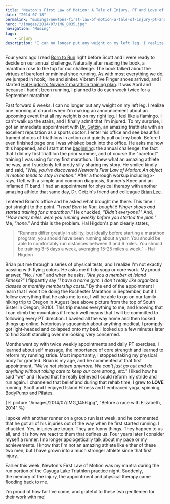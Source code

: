 ```yaml
---
title: "Newton's First Law of Motion: A Tale of Injury, PT and Love of Running"
date: "2014-07-18"
permalink: "musings/newtons-first-law-of-motion-a-tale-of-injury-pt-and-love-of-running/"
hero: "/images/2014/07/IMG_0035.jpg"
navigation: "Musing"
tags:
    - injury
description: "I can no longer put any weight on my left leg. I realize one morning at church when I'm making an announcement about an upcoming event that all my weight is on my right leg."
---
```


Four years ago I read [Born to Run](http://www.amazon.com/gp/product/B0028MBKVG/ref=as_li_tl?ie=UTF8&camp=1789&creative=390957&creativeASIN=B0028MBKVG&linkCode=as2&tag=lunchtaker-20&linkId=LWURLEPMK5XVTURP "Born to Run") right before Scott and I were ready to decide on our annual challenge. Naturally after reading the book, a marathon rose to the top for our challenge. The book talked about the virtues of barefoot or minimal shoe running. As with most everything we do, we jumped in hook, line and sinker. Vibram Five Finger shoes arrived, and I started [Hal Higdon's Novice 2 marathon training plan](http://www.halhigdon.com/training/51138/Marathon-Novice-2-Training-Program "Hal Higdon Novice 2"). It was April and because I hadn't been running, I planned to do each week twice for a September marathon.

Fast forward 6 weeks. I can no longer put any weight on my left leg. I realize one morning at church when I'm making an announcement about an upcoming event that all my weight is on my right leg. I feel like a flamingo. I can't walk up the stairs, and I finally admit that I'm injured. To my surprise, I got an immediate appointment with [Dr. Getzin](http://www.cayugamed.org/SMcontent.cfm?profileID=3&serviceID=95 "Dr. Getzin"), an amazing triathlete with an excellent reputation as a sports doctor. I enter his office and see beautiful framed photos of triathlons in action and quietly pull out my book. Before I even finished page one I was whisked back into the office. He asks me how this happened, and I start at the [beginning](/about-me/ "About Me"): the annual challenge, the fact that I did my first triathlon the prior summer, and of course the "barefoot" training I was using for my first marathon. I knew what an amazing athlete he was, and I suddenly felt pretty silly sharing my story. He smiled kindly and said, _"Well, you've discovered Newton's First Law of Motion: An object in motion tends to stay in motion."_ After a thorough workup including x-rays, I left with a simple and common diagnosis, Runner's Knee and an inflamed IT band. I had an appointment for physical therapy with another amazing athlete that same day, Dr. Getzin's friend and colleague [Brian Lee](http://www.cayugamed.org/PTcontent.cfm?profileID=15&serviceID=95 "Brian Lee").

I entered Brian's office and he asked what brought me there. This time I got straight to the point. _"I read Born to Run, bought 5 Finger shoes and started training for a marathon."_ He chuckled, _"Didn't everyone?"_ And, _"How many miles were you running weekly before you started the plan."_ Me, _"none."_ And this is the problem. Hal Higdon's plan clearly states,

> "Runners differ greatly in ability, but ideally before starting a marathon program, you should have been running about a year. You should be able to comfortably run distances between 3 and 6 miles. You should be training 3-5 days a week, averaging 15-25 miles a week." - Hal Higdon

Brian put me through a series of physical tests, and I realize I'm not exactly passing with flying colors. He asks me if I do yoga or core work. My proud answer, _"No, I run"_ and when he asks, _"Are you a member at Island Fitness?"_ I flippantly say _"I have a home gym. I don't really like organized classes or monthly membership costs."_ By the end of the appointment I learn that I won't be doing the Rochester Marathon in September, but if I follow everything that he asks me to do, I will be able to go on our family hiking trip to Oregon in August (see above picture from the top of South Sister in Oregon, 2010). This trip means everything to me, and knowing that I can climb the mountains if I rehab well means that I will be committed to following every PT direction. I bawled all the way home and then looked things up online. Notoriously squeamish about anything medical, I promptly got light-headed and collapsed onto my bed. I looked up a few minutes later to find Scott standing over me looking very concerned.

Months went by with twice weekly appointments and daily PT exercises. I learned about self massage, the importance of core strength and learned to reform my running stride. Most importantly, I stopped taking my physical body for granted. Brian is my age, and he commented at that first appointment, _"We're not sixteen anymore. We can't just go out and do anything without taking care to keep our core strong, etc."_ I liked how he said "we" and I loved that he really believed I could reform my stride and run again. I channeled that belief and during that rehab time, I grew to **LOVE** running. Scott and I enjoyed Island Fitness and I embraced yoga, spinning, BodyPump and Pilates.

{% picture "/images/2014/07/IMG_1456.jpg", "Before a race with Elizabeth, 2014" %}

I spoke with another runner on a group run last week, and he commented that he got all of his injuries out of the way when he first started running. I chuckled. Yes, injuries are tough. They are funny things. They happen to us all, and it is how we react to them that defines us. Four years later I consider myself a runner. I no longer apologetically talk about my pace or my achievements. I know that I'm not an amazing athlete like either of these two men, but I have grown into a much stronger athlete since that first injury.

Earlier this week, Newton's First Law of Motion was my mantra during the run portion of the Cayuga Lake Triathlon practice night. Suddenly, the memory of the injury, the appointment and physical therapy came flooding back to me.

I'm proud of how far I've come, and grateful to these two gentlemen for their work with me!
